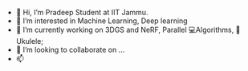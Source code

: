 - 👋 Hi, I’m Pradeep Student at IIT Jammu.
- 👀 I’m interested in Machine Learning, Deep learning
- 🌱 I’m currently working on 3DGS and NeRF, Parallel 💻Algorithms, 🎸Ukulele;
- 💞️ I’m looking to collaborate on ...
- 📫 

<!---
mepradeepkr/mepradeepkr is a ✨ special ✨ repository because its `README.md` (this file) appears on your GitHub profile.
You can click the Preview link to take a look at your changes.
--->
